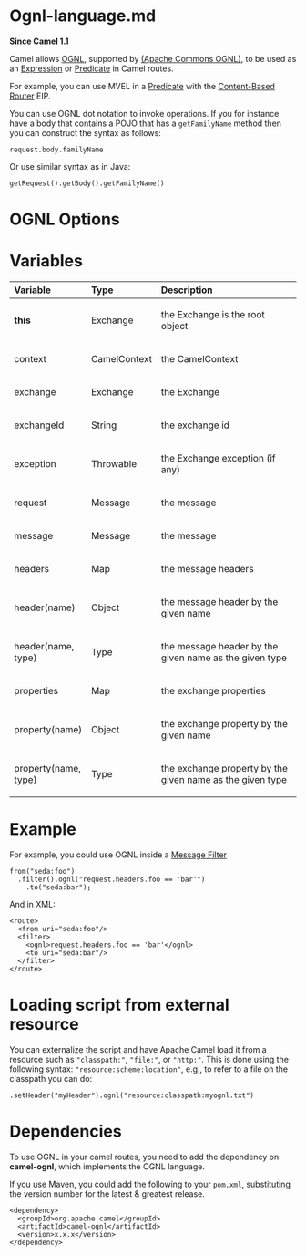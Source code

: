 # Ognl-language.md

**Since Camel 1.1**

Camel allows [OGNL](https://en.wikipedia.org/wiki/OGNL), supported by
[(Apache Commons OGNL)](http://commons.apache.org/proper/commons-ognl/),
to be used as an [Expression](#manual::expression.adoc) or
[Predicate](#manual::predicate.adoc) in Camel routes.

For example, you can use MVEL in a [Predicate](#manual::predicate.adoc)
with the [Content-Based Router](#eips:choice-eip.adoc) EIP.

You can use OGNL dot notation to invoke operations. If you for instance
have a body that contains a POJO that has a `getFamilyName` method then
you can construct the syntax as follows:

    request.body.familyName

Or use similar syntax as in Java:

    getRequest().getBody().getFamilyName()

# OGNL Options

# Variables

<table>
<colgroup>
<col style="width: 10%" />
<col style="width: 10%" />
<col style="width: 79%" />
</colgroup>
<thead>
<tr>
<th style="text-align: left;">Variable</th>
<th style="text-align: left;">Type</th>
<th style="text-align: left;">Description</th>
</tr>
</thead>
<tbody>
<tr>
<td style="text-align: left;"><p><strong>this</strong></p></td>
<td style="text-align: left;"><p>Exchange</p></td>
<td style="text-align: left;"><p>the Exchange is the root
object</p></td>
</tr>
<tr>
<td style="text-align: left;"><p>context</p></td>
<td style="text-align: left;"><p>CamelContext</p></td>
<td style="text-align: left;"><p>the CamelContext</p></td>
</tr>
<tr>
<td style="text-align: left;"><p>exchange</p></td>
<td style="text-align: left;"><p>Exchange</p></td>
<td style="text-align: left;"><p>the Exchange</p></td>
</tr>
<tr>
<td style="text-align: left;"><p>exchangeId</p></td>
<td style="text-align: left;"><p>String</p></td>
<td style="text-align: left;"><p>the exchange id</p></td>
</tr>
<tr>
<td style="text-align: left;"><p>exception</p></td>
<td style="text-align: left;"><p>Throwable</p></td>
<td style="text-align: left;"><p>the Exchange exception (if
any)</p></td>
</tr>
<tr>
<td style="text-align: left;"><p>request</p></td>
<td style="text-align: left;"><p>Message</p></td>
<td style="text-align: left;"><p>the message</p></td>
</tr>
<tr>
<td style="text-align: left;"><p>message</p></td>
<td style="text-align: left;"><p>Message</p></td>
<td style="text-align: left;"><p>the message</p></td>
</tr>
<tr>
<td style="text-align: left;"><p>headers</p></td>
<td style="text-align: left;"><p>Map</p></td>
<td style="text-align: left;"><p>the message headers</p></td>
</tr>
<tr>
<td style="text-align: left;"><p>header(name)</p></td>
<td style="text-align: left;"><p>Object</p></td>
<td style="text-align: left;"><p>the message header by the given
name</p></td>
</tr>
<tr>
<td style="text-align: left;"><p>header(name, type)</p></td>
<td style="text-align: left;"><p>Type</p></td>
<td style="text-align: left;"><p>the message header by the given name as
the given type</p></td>
</tr>
<tr>
<td style="text-align: left;"><p>properties</p></td>
<td style="text-align: left;"><p>Map</p></td>
<td style="text-align: left;"><p>the exchange properties</p></td>
</tr>
<tr>
<td style="text-align: left;"><p>property(name)</p></td>
<td style="text-align: left;"><p>Object</p></td>
<td style="text-align: left;"><p>the exchange property by the given
name</p></td>
</tr>
<tr>
<td style="text-align: left;"><p>property(name, type)</p></td>
<td style="text-align: left;"><p>Type</p></td>
<td style="text-align: left;"><p>the exchange property by the given name
as the given type</p></td>
</tr>
</tbody>
</table>

# Example

For example, you could use OGNL inside a [Message
Filter](#eips:filter-eip.adoc)

    from("seda:foo")
      .filter().ognl("request.headers.foo == 'bar'")
        .to("seda:bar");

And in XML:

    <route>
      <from uri="seda:foo"/>
      <filter>
        <ognl>request.headers.foo == 'bar'</ognl>
        <to uri="seda:bar"/>
      </filter>
    </route>

# Loading script from external resource

You can externalize the script and have Apache Camel load it from a
resource such as `"classpath:"`, `"file:"`, or `"http:"`. This is done
using the following syntax: `"resource:scheme:location"`, e.g., to refer
to a file on the classpath you can do:

    .setHeader("myHeader").ognl("resource:classpath:myognl.txt")

# Dependencies

To use OGNL in your camel routes, you need to add the dependency on
**camel-ognl**, which implements the OGNL language.

If you use Maven, you could add the following to your `pom.xml`,
substituting the version number for the latest \& greatest release.

    <dependency>
      <groupId>org.apache.camel</groupId>
      <artifactId>camel-ognl</artifactId>
      <version>x.x.x</version>
    </dependency>
